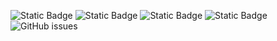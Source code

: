 ![Static Badge](https://img.shields.io/badge/blacklists-60-000000) ![Static Badge](https://img.shields.io/badge/blacklisted-2934287-cc0000) ![Static Badge](https://img.shields.io/badge/whitelisted-2244-00CC00) ![Static Badge](https://img.shields.io/badge/streaming_blacklist-28107-000000) ![GitHub issues](https://img.shields.io/github/issues/fabriziosalmi/blacklists)
